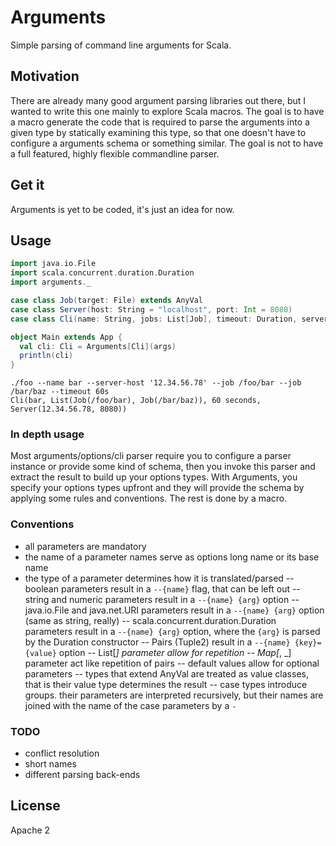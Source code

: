 Arguments
=========

Simple parsing of command line arguments for Scala.

## Motivation

There are already many good argument parsing libraries out there,
but I wanted to write this one mainly to explore Scala macros.
The goal is to have a macro generate the code that is required to
parse the arguments into a given type by statically examining this type,
so that one doesn't have to configure a arguments schema or something similar.
The goal is not to have a full featured, highly flexible commandline parser.


## Get it

Arguments is yet to be coded, it's just an idea for now.

## Usage

```scala
import java.io.File
import scala.concurrent.duration.Duration
import arguments._

case class Job(target: File) extends AnyVal
case class Server(host: String = "localhost", port: Int = 8080)
case class Cli(name: String, jobs: List[Job], timeout: Duration, server: Server)

object Main extends App {
  val cli: Cli = Arguments[Cli](args)
  println(cli)
}
```


```
./foo --name bar --server-host '12.34.56.78' --job /foo/bar --job /bar/baz --timeout 60s
Cli(bar, List(Job(/foo/bar), Job(/bar/baz)), 60 seconds, Server(12.34.56.78, 8080))
```

### In depth usage

Most arguments/options/cli parser require you to configure a parser instance or provide some kind of schema,
then you invoke this parser and extract the result to build up your options types.
With Arguments, you specify your options types upfront and they will provide the schema
by applying some rules and conventions. The rest is done by a macro.

### Conventions

- all parameters are mandatory
- the name of a parameter names serve as options long name or its base name
- the type of a parameter determines how it is translated/parsed
-- boolean parameters result in a `--{name}` flag, that can be left out
-- string and numeric parameters result in a `--{name} {arg}` option
-- java.io.File and java.net.URI parameters result in a `--{name} {arg}` option (same as string, really)
-- scala.concurrent.duration.Duration parameters result in a `--{name} {arg}` option, where the `{arg}` is parsed by the Duration constructor
-- Pairs (Tuple2) result in a `--{name} {key}={value}` option
-- List[_] parameter allow for repetition
-- Map[_, _] parameter act like repetition of pairs
-- default values allow for optional parameters
-- types that extend AnyVal are treated as value classes, that is their value type determines the result
-- case types introduce groups. their parameters are interpreted recursively, but their names are joined with the name of the case parameters by a `-`

### TODO

- conflict resolution
- short names
- different parsing back-ends

## License

Apache 2
